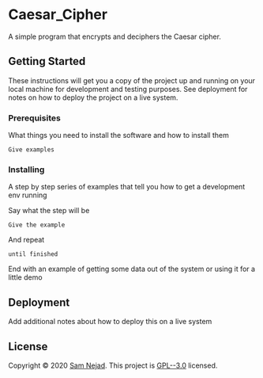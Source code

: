 # Caesar_Cipher

A simple program that encrypts and deciphers the Caesar cipher.

## Getting Started

These instructions will get you a copy of the project up and running on your local machine for development and testing purposes. See deployment for notes on how to deploy the project on a live system.

### Prerequisites

What things you need to install the software and how to install them

```
Give examples
```

### Installing

A step by step series of examples that tell you how to get a development env running

Say what the step will be

```
Give the example
```

And repeat

```
until finished
```

End with an example of getting some data out of the system or using it for a little demo

## Deployment

Add additional notes about how to deploy this on a live system


## License

Copyright © 2020 [Sam Nejad](https://github.com/Sam-Nejad).
This project is [GPL--3.0](https://github.com/Sam-Nejad/Caesar_Cipher/blob/master/LICENSE.txt) licensed.

